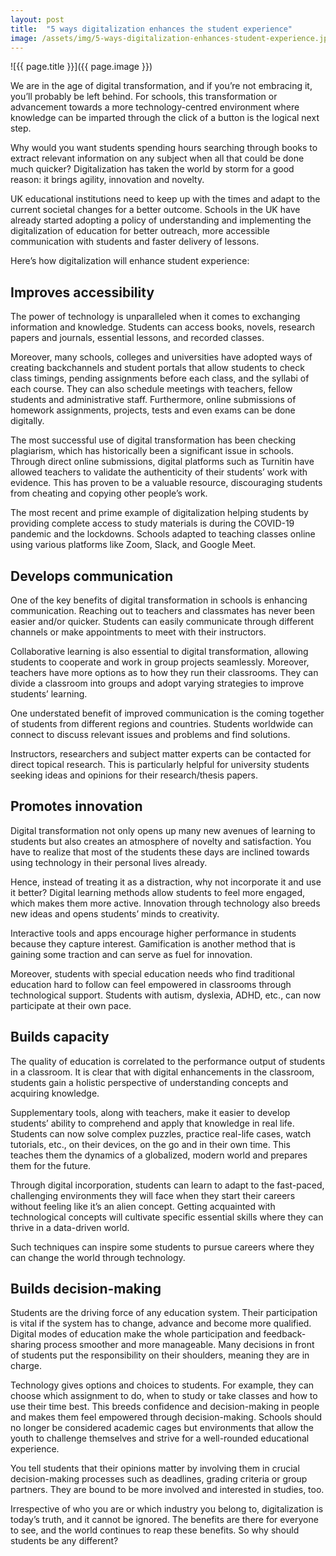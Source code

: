 ```yaml
---
layout: post
title:  "5 ways digitalization enhances the student experience"
image: /assets/img/5-ways-digitalization-enhances-student-experience.jpg
---
```


![{{ page.title }}]({{ page.image }})

We are in the age of digital transformation, and if you’re not embracing it, you’ll probably be left behind. For schools, this transformation or advancement towards a more technology-centred environment where knowledge can be imparted through the click of a button is the logical next step.

Why would you want students spending hours searching through books to extract relevant information on any subject when all that could be done much quicker? Digitalization has taken the world by storm for a good reason: it brings agility, innovation and novelty.

UK educational institutions need to keep up with the times and adapt to the current societal changes for a better outcome. Schools in the UK have already started adopting a policy of understanding and implementing the digitalization of education for better outreach, more accessible communication with students and faster delivery of lessons.

Here’s how digitalization will enhance student experience:

## Improves accessibility
The power of technology is unparalleled when it comes to exchanging information and knowledge. Students can access books, novels, research papers and journals, essential lessons, and recorded classes.

Moreover, many schools, colleges and universities have adopted ways of creating backchannels and student portals that allow students to check class timings, pending assignments before each class, and the syllabi of each course. They can also schedule meetings with teachers, fellow students and administrative staff. Furthermore, online submissions of homework assignments, projects, tests and even exams can be done digitally.

The most successful use of digital transformation has been checking plagiarism, which has historically been a significant issue in schools. Through direct online submissions, digital platforms such as Turnitin have allowed teachers to validate the authenticity of their students’ work with evidence. This has proven to be a valuable resource, discouraging students from cheating and copying other people’s work.

The most recent and prime example of digitalization helping students by providing complete access to study materials is during the COVID-19 pandemic and the lockdowns. Schools adapted to teaching classes online using various platforms like Zoom, Slack, and Google Meet.

## Develops communication
One of the key benefits of digital transformation in schools is enhancing communication. Reaching out to teachers and classmates has never been easier and/or quicker.
Students can easily communicate through different channels or make appointments to meet with their instructors.

Collaborative learning is also essential to digital transformation, allowing students to cooperate and work in group projects seamlessly. Moreover, teachers have more options as to how they run their classrooms. They can divide a classroom into groups and adopt varying strategies to improve students’ learning.

One understated benefit of improved communication is the coming together of students from different regions and countries. Students worldwide can connect to discuss relevant issues and problems and find solutions.

Instructors, researchers and subject matter experts can be contacted for direct topical research. This is particularly helpful for university students seeking ideas and opinions for their research/thesis papers.

## Promotes innovation
Digital transformation not only opens up many new avenues of learning to students but also creates an atmosphere of novelty and satisfaction. You have to realize that most of the students these days are inclined towards using technology in their personal lives already.

Hence, instead of treating it as a distraction, why not incorporate it and use it better? Digital learning methods allow students to feel more engaged, which makes them more active. Innovation through technology also breeds new ideas and opens students’ minds to creativity.

Interactive tools and apps encourage higher performance in students because they capture interest. Gamification is another method that is gaining some traction and can serve as fuel for innovation.

Moreover, students with special education needs who find traditional education hard to follow can feel empowered in classrooms through technological support. Students with autism, dyslexia, ADHD, etc., can now participate at their own pace.

## Builds capacity
The quality of education is correlated to the performance output of students in a classroom. It is clear that with digital enhancements in the classroom, students gain a holistic perspective of understanding concepts and acquiring knowledge.

Supplementary tools, along with teachers, make it easier to develop students’ ability to comprehend and apply that knowledge in real life. Students can now solve complex puzzles, practice real-life cases, watch tutorials, etc., on their devices, on the go and in their own time. This teaches them the dynamics of a globalized, modern world and prepares them for the future.

Through digital incorporation, students can learn to adapt to the fast-paced, challenging environments they will face when they start their careers without feeling like it’s an alien concept. Getting acquainted with technological concepts will cultivate specific essential skills where they can thrive in a data-driven world.

Such techniques can inspire some students to pursue careers where they can change the world through technology.

## Builds decision-making
Students are the driving force of any education system. Their participation is vital if the system has to change, advance and become more qualified. Digital modes of education make the whole participation and feedback-sharing process smoother and more manageable. Many decisions in front of students put the responsibility on their shoulders, meaning they are in charge.

Technology gives options and choices to students. For example, they can choose which assignment to do, when to study or take classes and how to use their time best. This breeds confidence and decision-making in people and makes them feel empowered through decision-making. Schools should no longer be considered academic cages but environments that allow the youth to challenge themselves and strive for a well-rounded educational experience.

You tell students that their opinions matter by involving them in crucial decision-making processes such as deadlines, grading criteria or group partners. They are bound to be more involved and interested in studies, too.

Irrespective of who you are or which industry you belong to, digitalization is today’s truth, and it cannot be ignored. The benefits are there for everyone to see, and the world continues to reap these benefits. So why should students be any different?
